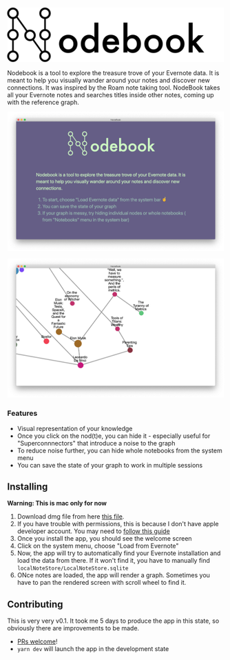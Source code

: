 
![logo](/assets/logo.png)

Nodebook is a tool to explore the treasure trove of your Evernote data. It is meant to help you visually wander around your notes and discover new connections.
It was inspired by the Roam note taking tool.
NodeBook takes all your Evernote notes and searches titles inside other notes, coming up with the reference graph.

![Main screen](/assets/screenshot1.png)


![Rendered graph](/assets/screenshot2.png)


### Features
- Visual representation of your knowledge
- Once you click on the nod(t)e, you can hide it - especially useful for "Superconnnectors" that introduce a noise to the graph
- To reduce noise further, you can hide whole notebooks from the system menu
- You can save the state of your graph to work in multiple sessions 

## Installing

**Warning: This is mac only for now**

1. Download dmg file from here [this file](https://github.com/artpi/NodeBook/releases/latest).
1. If you have trouble with permissions, this is because I don't have apple developer account. You may need to [follow this guide](https://www.google.com/url?sa=t&rct=j&q=&esrc=s&source=web&cd=11&cad=rja&uact=8&ved=2ahUKEwjolIf6gvLmAhWq1aYKHTnPAekQFjAKegQIBhAB&url=https%3A%2F%2Fsupport.apple.com%2Fguide%2Fmac-help%2Fopen-a-mac-app-from-an-unidentified-developer-mh40616%2Fmac&usg=AOvVaw0iabaIl01xG0keoFR2n8it)
1. Once you install the app, you should see the welcome screen
1. Click on the system menu, choose "Load from Evernote"
1. Now, the app will try to automatically find your Evernote installation and load the data from there. If it won't find it, you have to manually find `localNoteStore/LocalNoteStore.sqlite`
1. ONce notes are loaded, the app will render a graph. Sometimes you have to pan the rendered screen with scroll wheel to find it.

## Contributing

This is very very v0.1. It took me 5 days to produce the app in this state, so obviously there are improvements to be made.
- [PRs welcome](https://github.com/artpi/NodeBook)!
- `yarn dev` will launch the app in the development state
